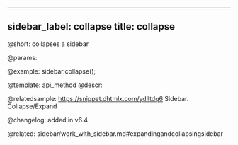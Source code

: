 
---
sidebar_label: collapse
title: collapse
---          

@short: collapses a sidebar


@params:




@example:
sidebar.collapse();


@template: api_method
@descr:

@relatedsample: https://snippet.dhtmlx.com/ydlltdq6	Sidebar. Collapse/Expand



@changelog: added in v6.4


@related: sidebar/work_with_sidebar.md#expandingandcollapsingsidebar